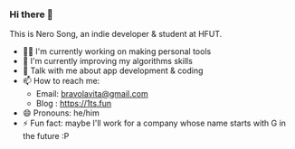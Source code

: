 ### Hi there 👋

This is Nero Song, an indie developer & student at HFUT.

- 👨‍💻 I'm currently working on making personal tools
- 📖 I'm currently improving my algorithms skills
- 💬 Talk with me about app development & coding
- 📫 How to reach me: 
  - Email: bravolavita@gmail.com
  - Blog : https://1ts.fun
- 😄 Pronouns: he/him
- ⚡ Fun fact: maybe I'll work for a company whose name starts with G in the future :P

